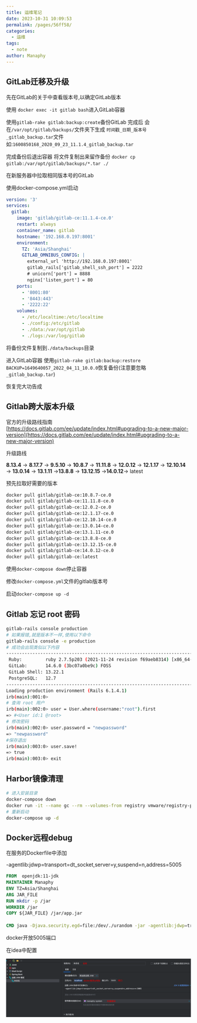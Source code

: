 ```yaml
---
title: 运维笔记
date: 2023-10-31 10:09:53
permalink: /pages/56ff58/
categories:
  - 运维
tags:
  - note
author: Manaphy
---
```


## GitLab迁移及升级

先在GitLab的关于中查看版本号,以确定GitLab版本

使用 `docker exec -it gitlab bash`进入GitLab容器

使用`gitlab-rake gitlab:backup:create`备份GitLab 完成后 会在`/var/opt/gitlab/backups/`文件夹下生成 `时间戳_日期_版本号_gitlab_backup.tar`文件 如:`1600850168_2020_09_23_11.1.4_gitlab_backup.tar`

完成备份后退出容器 将文件复制出来留作备份 `docker cp gitlab:/var/opt/gitlab/backups/*.tar ./`

在新服务器中拉取相同版本号的GitLab

使用docker-compose.yml启动

```yaml
version: '3'
services:
  gitlab:
    image: 'gitlab/gitlab-ce:11.1.4-ce.0'
    restart: always
    container_name: gitlab
    hostname: '192.168.0.197:8001'
    environment:
      TZ: 'Asia/Shanghai'
      GITLAB_OMNIBUS_CONFIG: |
        external_url 'http://192.168.0.197:8001'
        gitlab_rails['gitlab_shell_ssh_port'] = 2222
        # unicorn['port'] = 8888
        nginx['listen_port'] = 80
    ports:
      - '8001:80'
      - '8443:443'
      - '2222:22'
    volumes:
      - /etc/localtime:/etc/localtime
      - ./config:/etc/gitlab
      - ./data:/var/opt/gitlab
      - ./logs:/var/log/gitlab
```

将备份文件复制到`./data/backups`目录

进入GitLab容器 使用`gitlab-rake gitlab:backup:restore BACKUP=1649640057_2022_04_11_10.0.0`恢复备份(注意要忽略`_gitlab_backup.tar`)

恢复完大功告成

## Gitlab跨大版本升级

官方的升级路线指南 [https://docs.gitlab.com/ee/update/index.html#upgrading-to-a-new-major-version](https://docs.gitlab.com/ee/update/index.html#upgrading-to-a-new-major-version)

升级路线

**8.13.4** → **8.17.7** → **9.5.10** → **10.8.7**  → **11.11.8** → **12.0.12** → **12.1.17** → **12.10.14** → **13.0.14** → **13.1.11** →**13.8.8** → **13.12.15** →**14.0.12**→ latest

预先拉取好需要的版本

```bash
docker pull gitlab/gitlab-ce:10.8.7-ce.0
docker pull gitlab/gitlab-ce:11.11.8-ce.0
docker pull gitlab/gitlab-ce:12.0.2-ce.0
docker pull gitlab/gitlab-ce:12.1.17-ce.0
docker pull gitlab/gitlab-ce:12.10.14-ce.0
docker pull gitlab/gitlab-ce:13.0.14-ce.0
docker pull gitlab/gitlab-ce:13.1.11-ce.0
docker pull gitlab/gitlab-ce:13.8.8-ce.0
docker pull gitlab/gitlab-ce:13.12.15-ce.0
docker pull gitlab/gitlab-ce:14.0.12-ce.0
docker pull gitlab/gitlab-ce:latest
```
使用`docker-compose down`停止容器

修改`docker-compose.yml`文件的gitlab版本号

启动`docker-compose up -d`

## Gitlab 忘记 root 密码

```bash
gitlab-rails console production
# 如果报错,就是版本不一样,使用以下命令
gitlab-rails console -e production
# 成功会出现类似以下内容
--------------------------------------------------------------------------------
 Ruby:         ruby 2.7.5p203 (2021-11-24 revision f69aeb8314) [x86_64-linux]
 GitLab:       14.6.0 (3bc07a0be9c) FOSS
 GitLab Shell: 13.22.1
 PostgreSQL:   12.7
--------------------------------------------------------------------------------
Loading production environment (Rails 6.1.4.1)
irb(main):001:0> 
# 查询 root 用户
irb(main):002:0> user = User.where(username:"root").first
=> #<User id:1 @root>
# 修改密码
irb(main):002:0> user.password = "newpassword"
=> "newpassword"
#保存退出
irb(main):003:0> user.save!
=> true
irb(main):003:0> exit
```

## Harbor镜像清理

```bash
# 进入安装目录
docker-compose down
docker run -it --name gc --rm --volumes-from registry vmware/registry-photon:v2.6.2-v1.5.0 garbage-collect --dry-run /etc/registry/config.yml
# 重新启动
docker-compose up -d
```

## Docker远程debug

在服务的Dockerfile中添加

-agentlib:jdwp=transport=dt_socket,server=y,suspend=n,address=5005

```dockerfile
FROM  openjdk:11-jdk
MAINTAINER Manaphy
ENV TZ=Asia/Shanghai
ARG JAR_FILE
RUN mkdir -p /jar
WORKDIR /jar
COPY ${JAR_FILE} /jar/app.jar

CMD java -Djava.security.egd=file:/dev/./urandom -jar -agentlib:jdwp=transport=dt_socket,server=y,suspend=n,address=5005 app.jar
```

docker开放5005端口

在idea中配置

<img src="./assets/UHL35A.png" alt="image-20231026165618389" />

